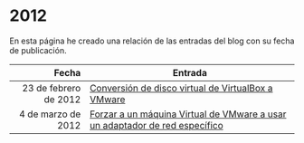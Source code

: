 # 2012

En esta página he creado una relación de las entradas del blog con su fecha de publicación.

| Fecha  | Entrada |
| --: | -- |
| 23 de febrero de 2012 | [Conversión de disco virtual de VirtualBox a VMware](../2012/conversion_de_disco_virtual_de_virtualbox_a_vmware.md) |
| 4 de marzo de 2012 | [Forzar a un máquina Virtual de VMware a usar un adaptador de red específico](../2012/forzar_a_un_maquina_virtual_de_vmware_a_usar_un_adaptador_de_red_especifico.md) |
